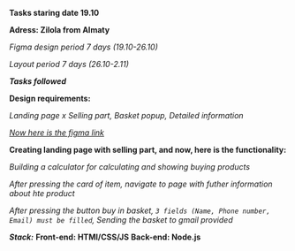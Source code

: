 ****Tasks staring date 19.10****

**Adress: Zilola from Almaty**

*Figma design period 7 days (19.10-26.10)*

*Layout period 7 days (26.10-2.11)*

***Tasks followed***

**Design requirements:**

*Landing page x Selling part, Basket popup, Detailed information*

*[Now here is the figma link](https://www.figma.com/design/HKrOrAXaRuK3ZPFXB4U8l2/Marbik's-tasks?node-id=0-1&node-type=canvas&t=XkR6S9sOQI5Fterq-0)*

**Creating landing page with selling part, and now, here is the functionality:**

*Building a calculator for calculating and showing buying products*

*After pressing the card of item, navigate to page with futher information about hte product*

*After pressing the button buy in basket, `3 fields (Name, Phone number, Email) must be filled`, Sending the basket to gmail provided*



***Stack:***
**Front-end: HTMl/CSS/JS**
**Back-end: Node.js**
